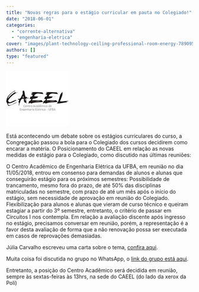 ```yaml
---
title: "Novas regras para o estágio curricular em pauta no Colegiado!"
date: "2018-06-01"
categories: 
  - "corrente-alternativa"
  - "engenharia-eletrica"
cover: "images/plant-technology-ceiling-professional-room-energy-789095-pxhere.com_menor2.jpg"
authors: []
type: "featured"
---
```


![Logo do CAEEL](images/CAEEL_168x150.jpg)

Está acontecendo um debate sobre os estágios curriculares do curso, a Congregação passou a bola para o Colegiado dos cursos decidirem como encarar a matéria. O Posicionamento do CAEEL em relação as novas medidas de estágio para o Colegiado, como discutido nas últimas reuniões:

O Centro Acadêmico de Engenharia Elétrica da UFBA, em reunião no dia 11/05/2018, entrou em consenso para demandas de alunos e alunas que conseguirão estágio para os próximos semestres: Possibilidade de trancamento, mesmo fora do prazo, de até 50% das disciplinas matriculadas no semestre, com prazo de até um mês após o início do estágio, sem necessidade de aprovação em reunião do Colegiado. Flexibilização para alunos e alunas que vieram de curso técnico e queiram estagiar a partir do 3º semestre, entretanto, o critério de passar em Circuitos I nos contempla. Em relação a avaliação discente após ingresso no estágio, precisamos conversar em reunião, porém, a representação é a favor desta avaliação de forma que a não renovação possa ser executada em casos de reprovações demasiadas.

Júlia Carvalho escreveu uma carta sobre o tema, [confira aqui](https://docs.google.com/document/d/117jCYYv3FOIebDuEJTu6yRJKZViYGTTw95jHBYi2OUw/edit?usp=sharing).

Muita coisa foi discutida no grupo no WhatsApp, o [link do grupo está aqui](https://chat.whatsapp.com/EoURD6mMTaiBeTOb5BPoW9).

Entretanto, a posição do Centro Acadêmico será decidida em reunião, sempre às sextas-feiras às 13hrs, na sede do CAEEL (do lado da xerox da Poli)
